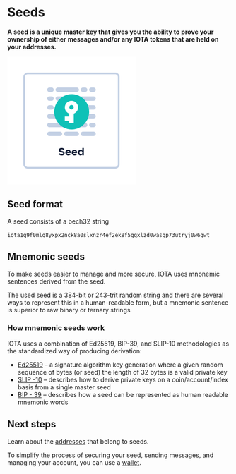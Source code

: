 # Seeds

**A seed is a unique master key that gives you the ability to prove your ownership of either messages and/or any IOTA tokens that are held on your addresses.**

![Seed](../images/seed.png)

## Seed format

A seed consists of a bech32 string

```
iota1q9f0mlq8yxpx2nck8a0slxnzr4ef2ek8f5gqxlzd0wasgp73utryj0w6qwt
```

## Mnemonic seeds

To make seeds easier to manage and more secure, IOTA uses mnonemic sentences derived from the seed.

The used seed is a 384-bit or 243-trit random string and there are several ways to represent this in a human-readable form, but a mnemonic sentence is superior to raw binary or ternary strings

### How mnemonic seeds work

IOTA uses a combination of Ed25519, BIP-39, and SLIP-10 methodologies as the standardized way of producing derivation:

- [Ed25519](https://github.com/iotaledger/protocol-rfcs/pull/9) – a signature algorithm key generation where a given random sequence of bytes (or seed) the length of 32 bytes is a valid private key
- [SLIP -10](https://github.com/satoshilabs/slips/blob/master/slip-0010.md) – describes how to derive private keys on a coin/account/index basis from a single master seed 
- [BIP - 39](https://github.com/bitcoin/bips/blob/master/bip-0039.mediawiki) – describes how a seed can be represented as human readable mnemonic words 

## Next steps

Learn about the [addresses](../accounts/addresses.md) that belong to seeds.

To simplify the process of securing your seed, sending messages, and managing your account, you can use a [wallet](../accounts/wallets.md).



